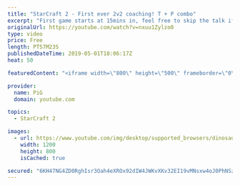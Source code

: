 ```yaml
---
title: "StarCraft 2 - First ever 2v2 coaching! T + P combo"
excerpt: "First game starts at 15mins in, feel free to skip the talk if you are not interested. There was another 30 mins of talk before that i decided to not release.  This is pretty much experimental content at this point. haha  Like the content? Then consider to leave a thumbs up and subscribe! ;) Videos don’t"
originalUrl: https://youtube.com/watch?v=nxuu1Zylzo0
type: video
price: Free
length: PT57M23S
publishedDateTime: 2019-05-01T18:06:17Z
heat: 50

featuredContent: "<iframe width=\"800\" height=\"500\" frameborder=\"0\" src=\"https://www.youtube.com/embed/nxuu1Zylzo0\" allow=\"accelerometer; autoplay; encrypted-media; gyroscope; picture-in-picture\" allowfullscreen></iframe>"

provider:
  name: PiG
  domain: youtube.com

topics:
  - StarCraft 2

images:
  - url: https://www.youtube.com/img/desktop/supported_browsers/dinosaur.png
    width: 1200
    height: 800
    isCached: true

secured: "6KH47NG4ZD0RghIsr3Oah4eXROx92dIW4JWKvXKv32EI19vMNsxw4oJ0PhNSzipIls8i/IpiNF1fHGHWOmCJZydbAn2qt7c1M9Fpn8qB1NiAKHPftprjW8dZKFe3J8uI3ulqYbY48CgU+Tqb3Yjigp2I9qDtfHp0KqBPyTFXgTt1vD27uYRLyNUDTq8WwWsHu/2TpDWqsQ5o+GcmV+gTuPV6f2O0LGR3CmRJlFQ4ah4WN52lwO08ndXlsDIXOiWc0YUCwVTYWd4GAZkYnvNGBdvS8QivtZCDbk1zalKIqw1JHyIsxfkmA81GKhIicqTACVpzImXSPwhki8+UFsUmM++z/OR7H66wiAtp4gPqeg/3TeK4SpYomwTsPpBnZgOLHNF8nm/F6mgNTQ6AHebofWBx137aVxvBQbgn544umgA=;pOYqAEoV8ow3rkdlLtEl5A=="
---
```


